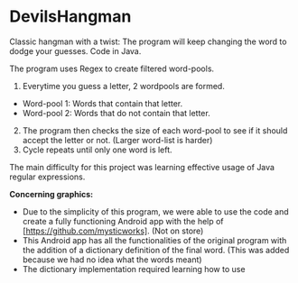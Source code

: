 # DevilsHangman
Classic hangman with a twist: The program will keep changing the word to dodge your guesses. Code in Java.

The program uses Regex to create filtered word-pools.
1. Everytime you guess a letter, 2 wordpools are formed.
  * Word-pool 1: Words that contain that letter.
  * Word-pool 2: Words that do not contain that letter.
2. The program then checks the size of each word-pool to see if it should accept the letter or not. (Larger word-list is harder)
3. Cycle repeats until only one word is left.

The main difficulty for this project was learning effective usage of Java regular expressions. 

**Concerning graphics:**
 * Due to the simplicity of this program, we were able to use the code and create a fully functioning Android app with the help of [https://github.com/mysticworks]. (Not on store)
 * This Android app has all the functionalities of the original program with the addition of a dictionary definition of the final word. (This was added because we had no idea what the words meant)
 * The dictionary implementation required learning how to use 
